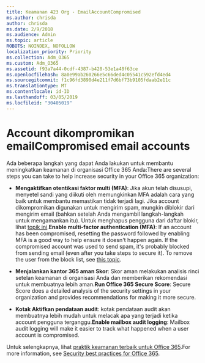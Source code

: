 ```yaml
---
title: Keamanan 423 Org - EmailAccountCompromised
ms.author: chrisda
author: chrisda
ms.date: 2/9/2018
ms.audience: Admin
ms.topic: article
ROBOTS: NOINDEX, NOFOLLOW
localization_priority: Priority
ms.collection: Adm_O365
ms.custom: Adm_O365
ms.assetid: f93a7a44-0cdf-4387-b428-53e1a48f63ce
ms.openlocfilehash: 8a0e99ab260266e5c66ded4c05541c592efd4ed4
ms.sourcegitcommit: f1c96fd3890d4e211f7d6bf73b9105fdaab2e11c
ms.translationtype: MT
ms.contentlocale: id-ID
ms.lasthandoff: 03/05/2019
ms.locfileid: "30405019"
---
```

# <a name="compromised-email-accounts"></a><span data-ttu-id="6156e-102">Account dikompromikan email</span><span class="sxs-lookup"><span data-stu-id="6156e-102">Compromised email accounts</span></span>

<span data-ttu-id="6156e-103">Ada beberapa langkah yang dapat Anda lakukan untuk membantu meningkatkan keamanan di organisasi Office 365 Anda:</span><span class="sxs-lookup"><span data-stu-id="6156e-103">There are several steps you can take to help increase security in your Office 365 organization:</span></span>
  
- <span data-ttu-id="6156e-p101">**Mengaktifkan otentikasi faktor multi (MFA)**: Jika akun telah disusupi, menyetel sandi yang diikuti oleh memungkinkan MFA adalah cara yang baik untuk membantu memastikan tidak terjadi lagi. Jika account dikompromikan digunakan untuk mengirim spam, mungkin diblokir dari mengirim email (bahkan setelah Anda mengambil langkah-langkah untuk mengamankan itu). Untuk menghapus pengguna dari daftar blokir, lihat [topik ini](https://technet.microsoft.com/library/ms.exch.eac.actioncenter.aspx).</span><span class="sxs-lookup"><span data-stu-id="6156e-p101">**Enable multi-factor authentication (MFA)**: If an account has been compromised, resetting the password followed by enabling MFA is a good way to help ensure it doesn't happen again. If the compromised account was used to send spam, it's probably blocked from sending email (even after you take steps to secure it). To remove the user from the block list, see [this topic](https://technet.microsoft.com/library/ms.exch.eac.actioncenter.aspx).</span></span>
    
- <span data-ttu-id="6156e-107">**Menjalankan kantor 365 aman Skor**: Skor aman melakukan analisis rinci setelan keamanan di organisasi Anda dan memberikan rekomendasi untuk membuatnya lebih aman.</span><span class="sxs-lookup"><span data-stu-id="6156e-107">**Run Office 365 Secure Score**: Secure Score does a detailed analysis of the security settings in your organization and provides recommendations for making it more secure.</span></span>
    
- <span data-ttu-id="6156e-108">**Kotak Aktifkan pendataan audit**: kotak pendataan audit akan membuatnya lebih mudah untuk melacak apa yang terjadi ketika account pengguna terganggu.</span><span class="sxs-lookup"><span data-stu-id="6156e-108">**Enable mailbox audit logging**: Mailbox audit logging will make it easier to track what happened when a user account is compromised.</span></span>
    
<span data-ttu-id="6156e-109">Untuk selengkapnya, lihat [praktik keamanan terbaik untuk Office 365](https://support.office.com/article/9295e396-e53d-49b9-ae9b-0b5828cdedc3.aspx).</span><span class="sxs-lookup"><span data-stu-id="6156e-109">For more information, see [Security best practices for Office 365](https://support.office.com/article/9295e396-e53d-49b9-ae9b-0b5828cdedc3.aspx).</span></span>
  

